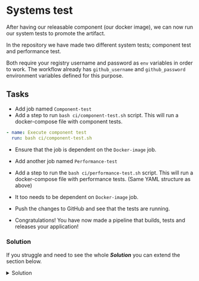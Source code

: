 # Systems test

After having our releasable component (our docker image), we can now run our system tests to promote the artifact.

In the repository we have made two different system tests; component test and performance test.

Both require your registry username and password as `env` variables in order to work. The workflow already has `github_username` and `github_password` environment variables defined for this purpose.

## Tasks

- Add job named `Component-test`
- Add a step to run `bash ci/component-test.sh` script.
  This will run a docker-compose file with component tests.

```YAML
- name: Execute component test
  run: bash ci/component-test.sh
```

- Ensure that the job is dependent on the `Docker-image` job.

- Add another job named `Performance-test`
- Add a step to run the `bash ci/performance-test.sh` script.
  This will run a docker-compose file with performance tests. (Same YAML structure as above)
- It too needs to be dependent on `Docker-image` job.

- Push the changes to GitHub and see that the tests are running.

- Congratulations! You have now made a pipeline that builds, tests and releases your application!

### Solution

If you struggle and need to see the whole ***Solution*** you can extend the section below.

<details>
    <summary> Solution </summary>
  
```YAML
  Component-test:
    runs-on: ubuntu-latest
    needs: Docker-image
    steps:
    - name: Download code
      uses: actions/download-artifact@v4
      with:
        name: code
        path: .
    - name: Execute component test
      run: bash ci/component-test.sh
  Performance-test:
    runs-on: ubuntu-latest
    needs: Docker-image
    steps:
    - name: Download code
      uses: actions/download-artifact@v4
      with:
        name: code
        path: .
    - name: Execute performance test
      run: bash ci/performance-test.sh
```
  
</details>
